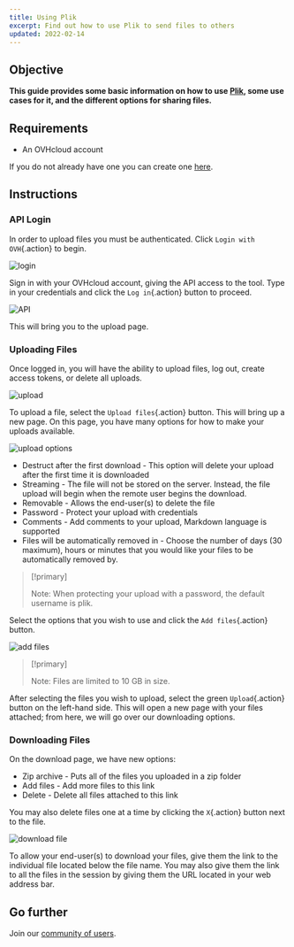 ```yaml
---
title: Using Plik
excerpt: Find out how to use Plik to send files to others
updated: 2022-02-14
---
```


## Objective

**This guide provides some basic information on how to use [Plik](https://ca.plik.ovh/#/), some use cases for it, and the different options for sharing files.**

## Requirements

- An OVHcloud account

If you do not already have one you can create one [here](https://ca.ovh.com/auth/?action=gotomanager&from=https://www.ovh.com/asia/&ovhSubsidiary=asia).

## Instructions

### API Login

In order to upload files you must be authenticated. Click `Login with OVH`{.action} to begin.

![login](images/plik-login.png)

Sign in with your OVHcloud account, giving the API access to the tool. Type in your credentials and click the `Log in`{.action} button to proceed.

![API](images/api-login.png)

This will bring you to the upload page.

### Uploading Files

Once logged in, you will have the ability to upload files, log out, create access tokens, or delete all uploads.

![upload](images/plik-upload.png)

To upload a file, select the `Upload files`{.action} button. This will bring up a new page. On this page, you have many options for how to make your uploads available.

![upload options](images/plik-upload-options.png)

- Destruct after the first download - This option will delete your upload after the first time it is downloaded
- Streaming - The file will not be stored on the server. Instead, the file upload will begin when the remote user begins the download.
- Removable - Allows the end-user(s) to delete the file
- Password - Protect your upload with credentials
- Comments - Add comments to your upload, Markdown language is supported
- Files will be automatically removed in - Choose the number of days (30 maximum), hours or minutes that you would like your files to be automatically removed by.

> [!primary]
>
> Note: When protecting your upload with a password, the default username is plik.
>

Select the options that you wish to use and click the `Add files`{.action} button.

![add files](images/plik-add-files.png)

> [!primary]
>
> Note: Files are limited to 10 GB in size.
>

After selecting the files you wish to upload, select the green `Upload`{.action} button on the left-hand side. This will open a new page with your files attached; from here, we will go over our downloading options.

### Downloading Files

On the download page, we have new options:

- Zip archive - Puts all of the files you uploaded in a zip folder
- Add files - Add more files to this link
- Delete - Delete all files attached to this link

You may also delete files one at a time by clicking the `X`{.action} button next to the file.

![download file](images/plik-download.png)

To allow your end-user(s) to download your files, give them the link to the individual file located below the file name. You may also give them the link to all the files in the session by giving them the URL located in your web address bar.

## Go further

Join our [community of users](/links/community).
